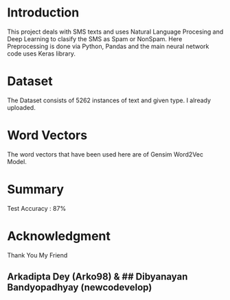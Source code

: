 # Introduction

This project deals with SMS texts and uses Natural Language Procesing and Deep Learning to clasify the SMS as Spam or NonSpam. Here Preprocessing is done via Python, Pandas and the main neural network code uses Keras library.

# Dataset

The Dataset consists of 5262 instances of text and given type. I already uploaded.

# Word Vectors


The word vectors that have been used here are of Gensim Word2Vec Model. 

# Summary

Test Accuracy : 87%

# Acknowledgment

Thank You My Friend
## Arkadipta Dey (Arko98) & ## Dibyanayan Bandyopadhyay (newcodevelop)


